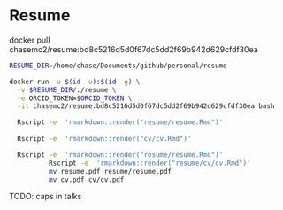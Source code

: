 # Resume

docker pull chasemc2/resume:bd8c5216d5d0f67dc5dd2f69b942d629cfdf30ea


```sh
RESUME_DIR=/home/chase/Documents/github/personal/resume

docker run -u $(id -u):$(id -g) \
  -v $RESUME_DIR/:/resume \
  -e ORCID_TOKEN=$ORCID_TOKEN \
  -it chasemc2/resume:bd8c5216d5d0f67dc5dd2f69b942d629cfdf30ea bash
```

```sh
  Rscript -e  'rmarkdown::render("resume/resume.Rmd")'
  
  Rscript -e  'rmarkdown::render("cv/cv.Rmd")'

  Rscript -e  'rmarkdown::render("resume/resume.Rmd")'
          Rscript -e  'rmarkdown::render("resume/cv/cv.Rmd")'
          mv resume.pdf resume/resume.pdf
          mv cv.pdf cv/cv.pdf
```


TODO: caps in talks
